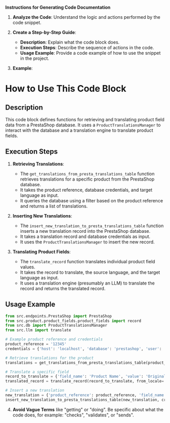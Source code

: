 **Instructions for Generating Code Documentation**

1. **Analyze the Code**: Understand the logic and actions performed by the code snippet.

2. **Create a Step-by-Step Guide**:
    - **Description**: Explain what the code block does.
    - **Execution Steps**: Describe the sequence of actions in the code.
    - **Usage Example**: Provide a code example of how to use the snippet in the project.

3. **Example**:

How to Use This Code Block
=========================================================================================

Description
-------------------------
This code block defines functions for retrieving and translating product field data from a PrestaShop database. It uses a `ProductTranslationsManager` to interact with the database and a translation engine to translate product fields.

Execution Steps
-------------------------
1. **Retrieving Translations**:
   - The `get_translations_from_presta_translations_table` function retrieves translations for a specific product from the PrestaShop database.
   - It takes the product reference, database credentials, and target language as input.
   - It queries the database using a filter based on the product reference and returns a list of translations.

2. **Inserting New Translations**:
   - The `insert_new_translation_to_presta_translations_table` function inserts a new translation record into the PrestaShop database.
   - It takes a translation record and database credentials as input.
   - It uses the `ProductTranslationsManager` to insert the new record.

3. **Translating Product Fields**:
   - The `translate_record` function translates individual product field values.
   - It takes the record to translate, the source language, and the target language as input.
   - It uses a translation engine (presumably an LLM) to translate the record and returns the translated record.

Usage Example
-------------------------

```python
from src.endpoints.PrestaShop import PrestaShop
from src.product.product_fields.product_fields import record
from src.db import ProductTranslationsManager
from src.llm import translate

# Example product reference and credentials
product_reference = '12345'
credentials = {'host': 'localhost', 'database': 'prestashop', 'user': 'user', 'password': 'password'}

# Retrieve translations for the product
translations = get_translations_from_presta_translations_table(product_reference, credentials, i18n='en_EN')

# Translate a specific field
record_to_translate = {'field_name': 'Product Name', 'value': 'Original Name'}
translated_record = translate_record(record_to_translate, from_locale='en_EN', to_locale='he_HE')

# Insert a new translation
new_translation = {'product_reference': product_reference, 'field_name': 'Product Name', 'value': 'Hebrew Name', 'locale': 'he_HE'}
insert_new_translation_to_presta_translations_table(new_translation, credentials)

```

4. **Avoid Vague Terms** like "getting" or "doing". Be specific about what the code does, for example: "checks", "validates", or "sends".